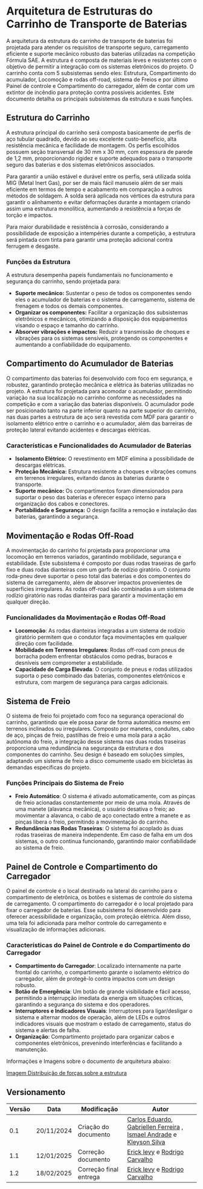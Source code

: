 # Arquitetura de Estruturas do Carrinho de Transporte de Baterias

A arquitetura da estrutura do carrinho de transporte de baterias foi projetada para atender os requisitos de transporte seguro, carregamento eficiente e suporte mecânico robusto das baterias utilizadas na competição Fórmula SAE. A estrutura é composta de materiais leves e resistentes com o objetivo de permitir a integração com os sistemas eletrônicos do projeto. O carrinho conta com 5 subsistemas sendo eles: Estrutura, Compartimento do acumulador, Locomoção e rodas off-road, sistema de Freios e por último Painel de controle e Compartimento do carregador, além de contar com um extintor de incêndio para proteção contra possíveis acidentes. Este documento detalha os principais subsistemas da estrutura e suas funções.


## Estrutura do Carrinho

A estrutura principal do carrinho será composta basicamente de perfis de aço tubular quadrado, devido ao seu excelente custo-benefício, alta resistência mecânica e facilidade de montagem. Os perfis escolhidos possuem seção transversal de 30 mm x 30 mm, com espessura de parede de 1,2 mm, proporcionando rigidez e suporte adequados para o transporte seguro das baterias e dos sistemas eletrônicos associados.

Para garantir a união estável e durável entre os perfis, será utilizada solda MIG (Metal Inert Gas), por ser de mais fácil manuseio além de ser mais eficiente em termos de tempo e acabamento em comparação a outros métodos de soldagem. A solda será aplicada nos vértices da estrutura para garantir o alinhamento e evitar deformações durante a montagem criando assim uma estrutura monolítica, aumentando a resistência a forças de torção e impactos.

Para maior durabilidade e resistência à corrosão, considerando a possibilidade de exposição a intempéries durante a competição, a estrutura será pintada com tinta para garantir uma proteção adicional contra ferrugem e desgaste.

### Funções da Estrutura

A estrutura desempenha papeis fundamentais no funcionamento e segurança do carrinho, sendo projetada para:

- **Suporte mecânico:** Sustentar o peso de todos os componentes sendo eles o acumulador de baterias e o sistema de carregamento, sistema de frenagem e todos os demais componentes.
- **Organizar os componentes:** Facilitar a organização dos subsistemas eletrônicos e mecânicos, otimizando a disposição dos equipamentos visando o espaço e tamanho do carrinho.
- **Absorver vibrações e impactos:** Reduzir a transmissão de choques e vibrações para os sistemas sensíveis, protegendo os componentes e aumentando a confiabilidade do equipamento.


## Compartimento do Acumulador de Baterias

O compartimento das baterias foi desenvolvido com foco em segurança, e robustez, garantindo proteção mecânica e elétrica às baterias utilizadas no projeto. A estrutura foi projetada para acomodar o acumulador, permitindo variação na sua localização no carrinho conforme as necessidades na competição e com a variação das baterias disponíveis. O acumulador pode ser posicionado tanto na parte inferior quanto na parte superior do carrinho, nas duas partes a estrutura de aço será revestida com MDF para garantir o isolamento elétrico entre o carrinho e o acumulador, além das barreiras de proteção lateral evitando acidentes e descargas elétricas.

### Características e Funcionalidades do Acumulador de Baterias

- **Isolamento Elétrico:** O revestimento em MDF elimina a possibilidade de descargas elétricas.
- **Proteção Mecânica:** Estrutura resistente a choques e vibrações comuns em terrenos irregulares, evitando danos às baterias durante o transporte.
- **Suporte mecânico:** Os compartimentos foram dimensionados para suportar o peso das baterias e oferecer espaço interno para organização dos cabos e conectores.
- **Portabilidade e Segurança:** O design facilita a remoção e instalação das baterias, garantindo a segurança.



## Movimentação e Rodas Off-Road

A movimentação do carrinho foi projetada para proporcionar uma locomoção em terrenos variados, garantindo mobilidade, segurança e estabilidade. Este subsistema é composto por duas rodas traseiras de garfo fixo e duas rodas dianteiras com um garfo de rodízio giratório. O conjunto roda-pneu deve suportar o peso total das baterias e dos componentes do sistema de carregamento, além de absorver impactos provenientes de superfícies irregulares. As rodas off-road são combinadas a um sistema de rodízio giratório nas rodas dianteiras para garantir a movimentação em qualquer direção.

### Funcionalidades da Movimentação e Rodas Off-Road

- **Locomoção**: As rodas dianteiras integradas a um sistema de rodízio giratório permitem que o condutor faça movimentações em qualquer direção com facilidade.
- **Mobilidade em Terrenos Irregulares**: Rodas off-road com pneus de borracha podem enfrentar obstáculos como pedras, buracos e desníveis sem comprometer a estabilidade.
- **Capacidade de Carga Elevada**: O conjunto de pneus e rodas utilizados suporta o peso combinado das baterias, componentes eletrônicos e estrutura, com margem de segurança para cargas adicionais.



## Sistema de Freio

O sistema de freio foi projetado com foco na segurança operacional do carrinho, garantindo que ele possa parar de forma automática mesmo em terrenos inclinados ou irregulares. Composto por manetes, conduítes, cabo de aço, pinças de freio, pastilhas de freio e uma mola para a ação autônoma do freio, a integração desse sistema nas duas rodas traseiras proporciona uma redundância na segurança da estrutura e dos componentes do carrinho. Seu design é baseado em soluções simples, adaptando um sistema de freio a disco comumente usado em bicicletas às demandas específicas do projeto.

### Funções Principais do Sistema de Freio

- **Freio Automático**: O sistema é ativado automaticamente, com as pinças de freio acionadas constantemente por meio de uma mola. Através de uma manete (alavanca mecânica), o usuário desativa o freio; ao movimentar a alavanca, o cabo de aço conectado entre a manete e as pinças libera o freio, permitindo a movimentação do carrinho.
- **Redundância nas Rodas Traseiras**: O sistema foi acoplado às duas rodas traseiras de maneira independente. Em caso de falha em um dos sistemas, o outro continua funcionando, garantindo maior confiabilidade ao sistema de freio.




## Painel de Controle e Compartimento do Carregador

O painel de controle é o local destinado na lateral do carrinho para o compartimento de eletrônica, os botões e sistemas de controle do sistema de carregamento. O compartimento do carregador é o local projetado para fixar o carregador de baterias. Esse subsistema foi desenvolvido para oferecer acessibilidade e organização, com proteção elétrica. Além disso, uma tela foi adicionada para melhor controle do carregamento e visualização de informações adicionais.

### Características do Painel de Controle e do Compartimento do Carregador

- **Compartimento do Carregador**: Localizado internamente na parte frontal do carrinho, o compartimento garante o isolamento elétrico do carregador, além de protegê-lo contra impactos com um design robusto.
- **Botão de Emergência**: Um botão de grande visibilidade e fácil acesso, permitindo a interrupção imediata da energia em situações críticas, garantindo a segurança do sistema e dos operadores.
- **Interruptores e Indicadores Visuais**: Interruptores para ligar/desligar o sistema e alternar modos de operação, além de LEDs e outros indicadores visuais que mostram o estado de carregamento, status do sistema e alertas de falha.
- **Organização**: Compartimento projetado para organizar cabos e componentes eletrônicos, prevenindo interferências e facilitando a manutenção.



Informações e Imagens sobre o documento de arquitetura abaixo:

  [Imagem Distribuição de forças sobre a estrutura](../estruturas/imagens/ArquiteturadeEstruturas.pdf)

## Versionamento

| Versão   | Data         | Modificação            | Autor                                                                                                                                                                                                        |
| -------- | ------------ | ---------------------- | ------------------------------------------------------------------------------------------------------------------------------------------------------------------------------------------------------------ |
| 0.1      | 20/11/2024   | Criação do documento   | [Carlos Eduardo](https://gitlab.com/a.cadu), [Gabriellen Ferreira](https://gitlab.com/Gabriellen8) , [Ismael Andrade](https://gitlab.com/IsmaelAndrade) e [Kleyson Silva](https://gitlab.com/KleysonNacarat) |
| 1.1      | 12/01/2025   | Correção documento     | [Erick levy](https://gitlab.com/Ericklevy) e [Rodrigo Carvalho](https://gitlab.com/RocSantos) |
| 1.2      | 18/02/2025   | Correção final entrega    | [Erick levy](https://gitlab.com/Ericklevy) e [Rodrigo Carvalho](https://gitlab.com/RocSantos) |